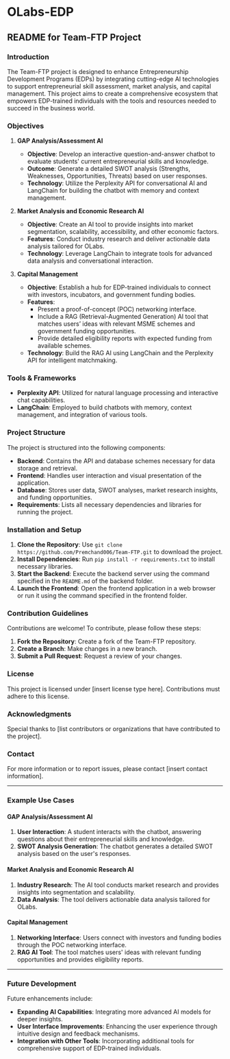 # OLabs-EDP
## README for Team-FTP Project

### Introduction

The Team-FTP project is designed to enhance Entrepreneurship Development Programs (EDPs) by integrating cutting-edge AI technologies to support entrepreneurial skill assessment, market analysis, and capital management. This project aims to create a comprehensive ecosystem that empowers EDP-trained individuals with the tools and resources needed to succeed in the business world.

### Objectives

1. **GAP Analysis/Assessment AI**
   - **Objective**: Develop an interactive question-and-answer chatbot to evaluate students' current entrepreneurial skills and knowledge.
   - **Outcome**: Generate a detailed SWOT analysis (Strengths, Weaknesses, Opportunities, Threats) based on user responses.
   - **Technology**: Utilize the Perplexity API for conversational AI and LangChain for building the chatbot with memory and context management.

2. **Market Analysis and Economic Research AI**
   - **Objective**: Create an AI tool to provide insights into market segmentation, scalability, accessibility, and other economic factors.
   - **Features**: Conduct industry research and deliver actionable data analysis tailored for OLabs.
   - **Technology**: Leverage LangChain to integrate tools for advanced data analysis and conversational interaction.

3. **Capital Management**
   - **Objective**: Establish a hub for EDP-trained individuals to connect with investors, incubators, and government funding bodies.
   - **Features**:
     - Present a proof-of-concept (POC) networking interface.
     - Include a RAG (Retrieval-Augmented Generation) AI tool that matches users’ ideas with relevant MSME schemes and government funding opportunities.
     - Provide detailed eligibility reports with expected funding from available schemes.
   - **Technology**: Build the RAG AI using LangChain and the Perplexity API for intelligent matchmaking.

### Tools & Frameworks

- **Perplexity API**: Utilized for natural language processing and interactive chat capabilities.
- **LangChain**: Employed to build chatbots with memory, context management, and integration of various tools.

### Project Structure

The project is structured into the following components:

- **Backend**: Contains the API and database schemes necessary for data storage and retrieval.
- **Frontend**: Handles user interaction and visual presentation of the application.
- **Database**: Stores user data, SWOT analyses, market research insights, and funding opportunities.
- **Requirements**: Lists all necessary dependencies and libraries for running the project.

### Installation and Setup

1. **Clone the Repository**: Use `git clone https://github.com/Premchand006/Team-FTP.git` to download the project.
2. **Install Dependencies**: Run `pip install -r requirements.txt` to install necessary libraries.
3. **Start the Backend**: Execute the backend server using the command specified in the `README.md` of the backend folder.
4. **Launch the Frontend**: Open the frontend application in a web browser or run it using the command specified in the frontend folder.

### Contribution Guidelines

Contributions are welcome! To contribute, please follow these steps:

1. **Fork the Repository**: Create a fork of the Team-FTP repository.
2. **Create a Branch**: Make changes in a new branch.
3. **Submit a Pull Request**: Request a review of your changes.

### License

This project is licensed under [insert license type here]. Contributions must adhere to this license.

### Acknowledgments

Special thanks to [list contributors or organizations that have contributed to the project].

### Contact

For more information or to report issues, please contact [insert contact information].

---

### Example Use Cases

#### GAP Analysis/Assessment AI

1. **User Interaction**: A student interacts with the chatbot, answering questions about their entrepreneurial skills and knowledge.
2. **SWOT Analysis Generation**: The chatbot generates a detailed SWOT analysis based on the user's responses.

#### Market Analysis and Economic Research AI

1. **Industry Research**: The AI tool conducts market research and provides insights into segmentation and scalability.
2. **Data Analysis**: The tool delivers actionable data analysis tailored for OLabs.

#### Capital Management

1. **Networking Interface**: Users connect with investors and funding bodies through the POC networking interface.
2. **RAG AI Tool**: The tool matches users' ideas with relevant funding opportunities and provides eligibility reports.

---

### Future Development

Future enhancements include:

- **Expanding AI Capabilities**: Integrating more advanced AI models for deeper insights.
- **User Interface Improvements**: Enhancing the user experience through intuitive design and feedback mechanisms.
- **Integration with Other Tools**: Incorporating additional tools for comprehensive support of EDP-trained individuals.

